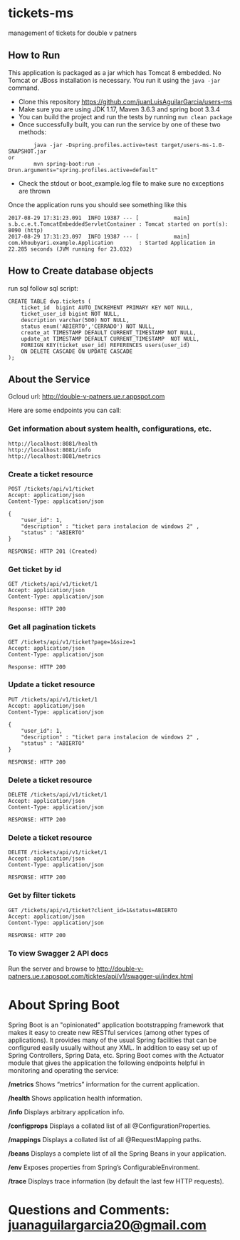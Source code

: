 # tickets-ms
management of tickets for double v patners 

## How to Run

This application is packaged as a jar which has Tomcat 8 embedded. No Tomcat or JBoss installation is necessary. You run it using the ```java -jar``` command.

* Clone this repository https://github.com/juanLuisAguilarGarcia/users-ms
* Make sure you are using JDK 1.17, Maven 3.6.3 and spring boot 3.3.4
* You can build the project and run the tests by running ```mvn clean package```
* Once successfully built, you can run the service by one of these two methods:
```
        java -jar -Dspring.profiles.active=test target/users-ms-1.0-SNAPSHOT.jar
or
        mvn spring-boot:run -Drun.arguments="spring.profiles.active=default"
```
* Check the stdout or boot_example.log file to make sure no exceptions are thrown

Once the application runs you should see something like this

```
2017-08-29 17:31:23.091  INFO 19387 --- [           main] s.b.c.e.t.TomcatEmbeddedServletContainer : Tomcat started on port(s): 8090 (http)
2017-08-29 17:31:23.097  INFO 19387 --- [           main] com.khoubyari.example.Application        : Started Application in 22.285 seconds (JVM running for 23.032)
```
## How to Create database objects

run sql follow sql script:

```
CREATE TABLE dvp.tickets (
    ticket_id  bigint AUTO_INCREMENT PRIMARY KEY NOT NULL,
    ticket_user_id bigint NOT NULL,
    description varchar(500) NOT NULL, 
    status enum('ABIERTO','CERRADO') NOT NULL,   
    create_at TIMESTAMP DEFAULT CURRENT_TIMESTAMP NOT NULL, 
    update_at TIMESTAMP DEFAULT CURRENT_TIMESTAMP  NOT NULL,
    FOREIGN KEY(ticket_user_id) REFERENCES users(user_id)
    ON DELETE CASCADE ON UPDATE CASCADE 
); 
```

## About the Service

Gcloud url: http://double-v-patners.ue.r.appspot.com

Here are some endpoints you can call:

### Get information about system health, configurations, etc.

``` 
http://localhost:8081/health
http://localhost:8081/info
http://localhost:8081/metrics
```

### Create a ticket resource

```
POST /tickets/api/v1/ticket
Accept: application/json
Content-Type: application/json

{ 
    "user_id": 1,
    "description" : "ticket para instalacion de windows 2" ,
    "status" : "ABIERTO"
}

RESPONSE: HTTP 201 (Created) 
```

### Get ticket by id

```
GET /tickets/api/v1/ticket/1
Accept: application/json
Content-Type: application/json

Response: HTTP 200 
```

### Get all pagination tickets  

```
GET /tickets/api/v1/ticket?page=1&size=1
Accept: application/json
Content-Type: application/json

Response: HTTP 200 
```

### Update a ticket resource

```
PUT /tickets/api/v1/ticket/1
Accept: application/json
Content-Type: application/json

{ 
    "user_id": 1,
    "description" : "ticket para instalacion de windows 2" ,
    "status" : "ABIERTO"
}

RESPONSE: HTTP 200 
``` 

### Delete a ticket resource

```
DELETE /tickets/api/v1/ticket/1
Accept: application/json
Content-Type: application/json 

RESPONSE: HTTP 200 
``` 

### Delete a ticket resource

```
DELETE /tickets/api/v1/ticket/1
Accept: application/json
Content-Type: application/json 

RESPONSE: HTTP 200 
``` 

### Get by filter tickets

```
GET /tickets/api/v1/ticket?client_id=1&status=ABIERTO
Accept: application/json
Content-Type: application/json 

RESPONSE: HTTP 200 
``` 

### To view Swagger 2 API docs

Run the server and browse to http://double-v-patners.ue.r.appspot.com/ticktes/api/v1/swagger-ui/index.html

# About Spring Boot

Spring Boot is an "opinionated" application bootstrapping framework that makes it easy to create new RESTful services (among other types of applications). It provides many of the usual Spring facilities that can be configured easily usually without any XML. In addition to easy set up of Spring Controllers, Spring Data, etc. Spring Boot comes with the Actuator module that gives the application the following endpoints helpful in monitoring and operating the service:

**/metrics** Shows “metrics” information for the current application.

**/health** Shows application health information.

**/info** Displays arbitrary application info.

**/configprops** Displays a collated list of all @ConfigurationProperties.

**/mappings** Displays a collated list of all @RequestMapping paths.

**/beans** Displays a complete list of all the Spring Beans in your application.

**/env** Exposes properties from Spring’s ConfigurableEnvironment.

**/trace** Displays trace information (by default the last few HTTP requests).

# Questions and Comments: juanaguilargarcia20@gmail.com 